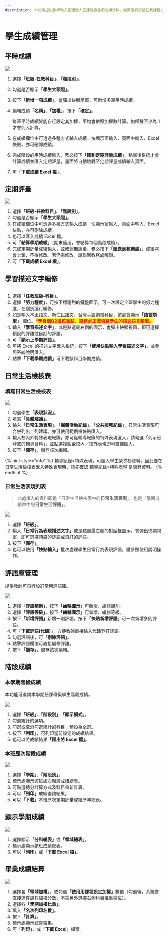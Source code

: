 ```yaml
---
description: 本功能提供教師輸入管理個人任課班級各項成績資料，如果沒有安排任教課程或設定有誤，請聯絡貴校教學組處理。
---
```


# 學生成績管理

## 平時成績

![](../.gitbook/assets/score-normal.png)

1. 選&#x64C7;**「班級-任教科目」**、**「階段別」**。
2. 勾選是否顯&#x793A;**「學生大頭照」**。
3. 按&#x4E0B;**「新增一項成績」**，會彈出快顯示窗，可新增多筆平時成績。
4.  編輯成&#x7E3E;**「名稱」**、**「加權」**，按&#x4E0B;**「確定」**。

    每筆平時成績皆能自行設定其加權，平均會依照加權數計算。加權數至少為 1 才會列入計算。
5. 在成績欄位中可透過多種方式輸入成績：快顯示窗輸入、頁面中輸入、Excel 快貼，亦可刪除成績。
6. 完成階段的平時成績輸入，務必按&#x4E0B;**「匯到定期評量成績」**，點擊後系統才會計算成績並匯入定期評量，畫面將自動跳轉至定期評量成績輸入頁面。
7. &#x53EF;**「下載成績 Excel 檔」**。

## 定期評量

![](<../.gitbook/assets/section (1).png>)

1. 選&#x64C7;**「班級-任教科目」**、**「階段別」**。
2. 勾選是否顯&#x793A;**「學生大頭照」**。
3. 在成績欄位中可透過多種方式輸入成績：快顯示窗輸入、頁面中輸入、Excel 快貼，亦可刪除成績。
4. 也可以匯入成績 Excel 檔。
5. &#x53EF;**「結算學期成績」**（期末適用，會結算每個階段成績）。
6. 完成定期評量成績輸入，並確認無誤後，務必按&#x4E0B;**「匯送到教務處」**，成績將會上鎖、不得修改。若仍需修改，請聯繫教務處解鎖。
7. &#x53EF;**「下載成績 Excel 檔」**。

## 學習描述文字編修

<figure><img src="../.gitbook/assets/score_comment (1).png" alt=""><figcaption></figcaption></figure>

1. 選&#x64C7;**「任教班級-科目」**。
2. 選&#x64C7;**「努力程度」**，可按下標題列的鍵盤圖示，可一次設定全班學生的努力程度，在個別進行編修。
3. 如是輸入本土語文、新住民語文、台灣手語領域科目，該處會顯&#x793A;**「語言類型」** 欄位。<mark style="color:red;">\*</mark><mark style="color:red;">**學資網Q2檢核重點，請務必正確填寫學生的語文語言類型。**</mark>
4. 輸&#x5165;**「學習描述文字」**，或是點選最右側的圖示，會彈出快顯視窗，即可選擇預設的評語或自訂的評語。
5. &#x53EF;**「顯示上學期評語」**。
6. 可將 Excel 的描述文字匯入系統，按&#x4E0B;**「使用快貼輸入學習描述文字」**，並參照系統說明匯入。
7. 點&#x64CA;**「下載學期成績」**&#x53EF;下載該科目學期成績。

## 日常生活檢核表

### 填寫日常生活檢核表

![](../.gitbook/assets/check-list.png)

1. 勾選學&#x751F;**「表現狀況」**。
2. 填&#x5BEB;**「具體建議」**。
3. 輸&#x5165;**「日常生活表現」**、**「團體活動紀錄」**、**「公共服務紀錄」**，日常生活表現可合併列出上列建議。亦可使用範例檔快貼匯入。
4. 輸入校內外特殊表現紀錄，亦可從輔導紀錄的特殊表現匯入，請勾選「列示已登載的輔導資料」，並點選複製至校內／校外表現即可直接匯入。
5. 按&#x4E0B;**「儲存」**，儲存該次編輯。

{% hint style="info" %}
輔導紀錄>特殊表現，可匯入學生榮譽榜資料。因此要在日常生活檢核表匯入特殊表現時，請先確認 [輔導紀錄>特殊表現](../undefined-1/sheng-guan-li.md#te-shu-biao-xian) 是否有資料。
{% endhint %}

### 日常生活表現列表

> 此處填入的資料即是「日常生活檢核表中的**日常生活表現**」，也是「學期成績單中的**日常生活評語**」。

![](../.gitbook/assets/tutor_behavior_input.png)

1. 選&#x64C7;**「班級」。**
2. 輸&#x5165;**「日常行為表現描述文字」**&#x6216;是點選最右側的對話框圖示，會彈出快顯視窗，即可選擇預設的評語或自訂的評語。
3. 按&#x4E0B;**「儲存」**。
4. 也可以使&#x7528;**「快貼輸入」**&#x6279;次處理學生日常行為表現評語，請參照使用說明操作。

## 評語庫管理

提供教師可自行設訂常用評語庫。

![](../.gitbook/assets/comment-manage.png)

1. 選擇「**評語類別」**，按&#x4E0B;**「齒輪圖示」**&#x53EF;新增、編修類別。
2. 選&#x64C7;**「評語等級」**，按&#x4E0B;**「齒輪圖示」**&#x53EF;新增、編修等級。
3. 按&#x4E0B;**「新增評語」**&#x65B0;增一則評語，按&#x4E0B;**「快貼新增評語」**&#x53EF;一次新增多則評語。
4. &#x53EF;**「下載評語(代碼)」**，方便教師直接輸入代碼登打評語。
5. 勾選評語後，&#x53EF;**「刪除評語」**。
6. 點擊評語欄位可直接編修評語。
7. 按&#x4E0B;**「儲存」**，儲存該次編輯。

## 階段成績

### 本學期階段成績

本功能可查詢本學期任課班級學生階段成績。

![](../.gitbook/assets/section-score.png)

1. 選&#x64C7;**「班級」**、**「階段別」**、**「顯示模式」**。
2. 勾選統計的選項。
3. 勾選或取消勾選統計的科目，預設為全選。
4. 按&#x4E0B;**「列印」**，可列印當前設定的成績結果。
5. 也可以將成績結&#x679C;**「匯出將 Excel 檔」**。

### 本班歷次階段成績

![](../.gitbook/assets/tutor_section_score_record.png)

1. 選&#x64C7;**「學期」**、**「階段別」**。
2. 標示處顯示該班該次階段成績總表。
3. 可點選總分計算方式及科目重新計算。
4. 可&#x4EE5;**「列印」**&#x6210;績查詢結果。
5. 可&#x4EE5;**「下載」**&#x672C;班歷次定期評量成績歷年總表。

## 顯示學期成績

![](../.gitbook/assets/semester-score.png)

1. 選擇顯&#x793A;**「分科總表」**&#x6216;**「領域總表」**。
2. 標示處顯示該班成績總表。
3. 可&#x4EE5;**「列印」**&#x6216;**「下載 Excel 檔」**。

## 畢業成績結算

![](../.gitbook/assets/tutor-grade-score-cal.png)

1. 選擇&#x5404;**「領域加權」**，或勾&#x9078;**「使用用課程設定加權」**&#x6578;值（勾選後，系統會直接運算課程加權分數，不需另外選擇右側科目權重欄位）。
2. 選擇&#x5404;**「學期加權比重」**。
3. 填&#x5165;**「名次列印名數」**。
4. 按&#x4E0B;**「計算」**。
5. 標示處顯示試算結果。
6. &#x53EF;**「列印」**，&#x6216;**「下載 Excel」**&#x6A94;案。
